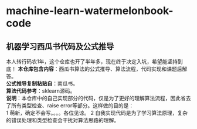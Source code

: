 # machine-learn-watermelonbook-code

## 机器学习西瓜书代码及公式推导

本人转行码农1年，这个仓库也开了半年多，现在终于决定入坑，希望能坚持到底！
**本仓库包含内容**：西瓜书算法的公式推导、算法流程，代码实现和课题后解答。  
**公式推导复制粘贴自**：南瓜书。  
**算法代码参考**：sklearn源码。  
**说明**：本仓库中的自己实现部分的代码，仅是为了更好的理解算法流程，因此省去了所有类型检查、raise error等部分。这样做的目的是：  
  1 萌新，确定不会写。。。。各位见谅。
  2 自我实现代码是为了学习算法原理，复杂的错误处理和类型检查会干扰对算法思路的理解。
